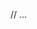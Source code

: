 <template>
  <IconTextButton
    :size="Size.M"
    :color="AppColor.DarkBlue"
    :is-disabled="false"
    type="button"
    :is-loading="false"
    text="Text"
    :icon-name="IconName.IconMonitor"
    :icon-position="IconPosition.Left"
    for="text"
  />
</template>

// ...

<script setup lang="ts">
  import { AppColor, Size } from '@libs/components/enums'
  import { IconName } from '@/components/icons/models';
  import {IconTextButton} from '@/components/buttons/IconTextButton.vue';
  import { IconPosition } from '@/components/buttons/models';
</script>
